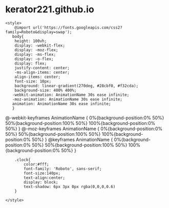# kerator221.github.io
<!DOCTYPE html>
<html lang="en">
<head>
	<meta charset="UTF-8">
	<title>Часы Куйтуна</title>
     <link rel="icon" href="favicon.ico" type="images/x-icon">
</head>
<body>
	<!--Стиль CSS-->

	<style>
		@import url('https://fonts.googleapis.com/css2?family=Roboto&display=swap');
       body{
       	height: 100vh;
       	display: -webkit-flex;
       	display: -moz-flex;
       	display: -ms-flex;
       	display: -o-flex;
       	display: flex;
       	justify-content: center;
       	-ms-align-items: center;
       	align-items: center;
       	font-size: 10px;
        background: linear-gradient(270deg, #28cbf0, #f32cda);
        background-size: 400% 400%;
       -webkit-animation: AnimationName 30s ease infinite;
       -moz-animation: AnimationName 30s ease infinite;
       animation: AnimationName 30s ease infinite;
       }

@-webkit-keyframes AnimationName {
    0%{background-position:0% 50%}
    50%{background-position:100% 50%}
    100%{background-position:0% 50%}
}
@-moz-keyframes AnimationName {
    0%{background-position:0% 50%}
    50%{background-position:100% 50%}
    100%{background-position:0% 50%}
}
@keyframes AnimationName {
    0%{background-position:0% 50%}
    50%{background-position:100% 50%}
    100%{background-position:0% 50%}
}

		.clock{
			color:#fff;
			font-family: 'Roboto', sans-serif;
			font-size:140px;
			text-align:center;
			display: block;
			text-shadow: 6px 3px 0px rgba(0,0,0,0.6)
		}

	</style>

<div class="clock"></div>

<!--Сами Часы написанные на JavaScript-->

<script>
    let clock = document.querySelector('.clock')

    function time() {
    let date = new Date();
    let hours = date.getHours() < 10 ? '0' + date.getHours() : date.getHours();
    let min = date.getMinutes() < 10 ? '0' + date.getMinutes() : date.getMinutes();
    let sec = date.getSeconds() < 10 ? '0' + date.getSeconds() : date.getSeconds();

    //Если код добавляющий 0 не сработал то тут это проверяется и выполняется снова пока не заработает
    if (hours<10) {hours = '0'+hours;}
    clock.innerHTML = `${hours}:${min}:${sec}`;
}

    setInterval(time , 1000);
</script>
</body>
</html>
